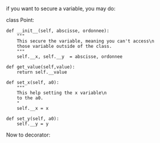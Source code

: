 if you want to secure a variable, you may do:

class Point:

	def __init__(self, abscisse, ordonnee):
		"""
		This secure the variable, meaning you can't access\n
		those variable outside of the class.
		"""
		self.__x, self.__y  = abscisse, ordonnee
		
	def get_value(self,value):
		return self.__value
		
	def set_x(self, a0):
		"""
		This help setting the x variable\n
		to the a0.
		"
		self.__x = x
		
	def set_y(self, a0):
		self.__y = y


Now to decorator:

